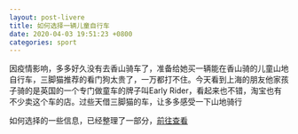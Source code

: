 ```yaml
---
layout: post-livere
title: 如何选择一辆儿童自行车
date: 2020-04-03 19:51:23 +0800
categories: sport
---
```


因疫情影响，多多好久没有去香山骑车了，准备给她买一辆能在香山骑的儿童山地自行车，三脚猫推荐的看门狗太贵了，一万都打不住。今天看到上海的朋友他家孩子骑的是英国的一个专门做童车的牌子叫Early Rider，看起来也不错，淘宝也有不少卖这个车的店。过些天借三脚猫的车，让多多感受一下山地骑行

如何选择的一些信息，已经整理了一部分，[前往查看](/sport/02-bicycle.html)